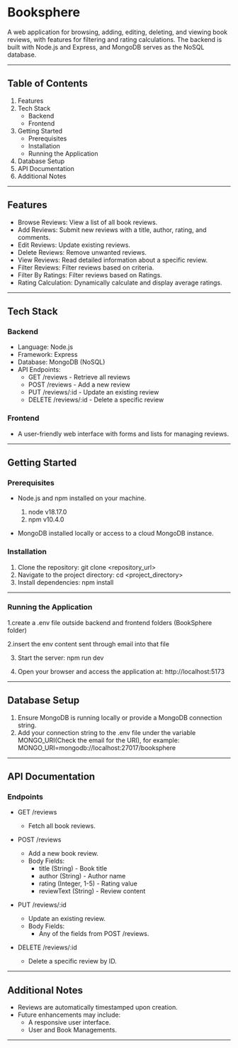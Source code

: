 # Booksphere

A web application for browsing, adding, editing, deleting, and viewing book reviews, with features for filtering and rating calculations. The backend is built with Node.js and Express, and MongoDB serves as the NoSQL database.

---

## Table of Contents

1. Features
2. Tech Stack
   - Backend
   - Frontend
3. Getting Started
   - Prerequisites
   - Installation
   - Running the Application
4. Database Setup
5. API Documentation
6. Additional Notes

---

## Features

- Browse Reviews: View a list of all book reviews.
- Add Reviews: Submit new reviews with a title, author, rating, and comments.
- Edit Reviews: Update existing reviews.
- Delete Reviews: Remove unwanted reviews.
- View Reviews: Read detailed information about a specific review.
- Filter Reviews: Filter reviews based on criteria.
- Filter By Ratings: Filter reviews based on Ratings.
- Rating Calculation: Dynamically calculate and display average ratings.

---

## Tech Stack

### Backend
- Language: Node.js
- Framework: Express
- Database: MongoDB (NoSQL)
- API Endpoints:
  - GET /reviews - Retrieve all reviews
  - POST /reviews - Add a new review
  - PUT /reviews/:id - Update an existing review
  - DELETE /reviews/:id - Delete a specific review

### Frontend
- A user-friendly web interface with forms and lists for managing reviews.

---

## Getting Started

### Prerequisites

- Node.js and npm installed on your machine.
   1. node v18.17.0
   2. npm v10.4.0
      
- MongoDB installed locally or access to a cloud MongoDB instance.

### Installation

1. Clone the repository:
   git clone <repository_url>
2. Navigate to the project directory:
   cd <project_directory>
3. Install dependencies:
   npm install

---

### Running the Application

1.create a .env file outside backend and frontend folders (BookSphere folder)

2.insert the env content sent through email into that file

3. Start the server:
   npm run dev
   
4. Open your browser and access the application at:
   http://localhost:5173

---

## Database Setup

1. Ensure MongoDB is running locally or provide a MongoDB connection string.
2. Add your connection string to the .env file under the variable MONGO_URI(Check the email for the URI), for example:
   MONGO_URI=mongodb://localhost:27017/booksphere

---

## API Documentation

### Endpoints

- GET /reviews
  - Fetch all book reviews.
  
- POST /reviews
  - Add a new book review.
  - Body Fields:
    - title (String) - Book title
    - author (String) - Author name
    - rating (Integer, 1-5) - Rating value
    - reviewText (String) - Review content

- PUT /reviews/:id
  - Update an existing review.
  - Body Fields:
    - Any of the fields from POST /reviews.

- DELETE /reviews/:id
  - Delete a specific review by ID.

---

## Additional Notes

- Reviews are automatically timestamped upon creation.
- Future enhancements may include:
  - A responsive user interface.
  - User and Book Managements.

---
